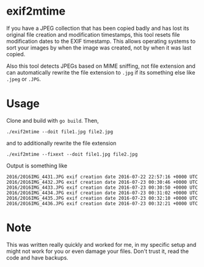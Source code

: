 # exif2mtime

If you have a JPEG collection that has been copied badly and has lost its original file creation and modification timestamps, this tool resets file modification dates to the EXIF timestamp. This allows operating systems to sort your images by when the image was created, not by when it was last copied.

Also this tool detects JPEGs based on MIME sniffing, not file extension and can automatically rewrite the file extension to `.jpg` if its something else like `.jpeg` or `.JPG`. 

# Usage
Clone and build with `go build`. Then,
```
./exif2mtime --doit file1.jpg file2.jpg
```
and to additionally rewrite the file extension
```
./exif2mtime --fixext --doit file1.jpg file2.jpg
```

Output is something like
```
2016/2016IMG_4431.JPG exif creation date 2016-07-22 22:57:16 +0000 UTC
2016/2016IMG_4432.JPG exif creation date 2016-07-23 00:30:46 +0000 UTC
2016/2016IMG_4433.JPG exif creation date 2016-07-23 00:30:50 +0000 UTC
2016/2016IMG_4434.JPG exif creation date 2016-07-23 00:31:02 +0000 UTC
2016/2016IMG_4435.JPG exif creation date 2016-07-23 00:32:10 +0000 UTC
2016/2016IMG_4436.JPG exif creation date 2016-07-23 00:32:21 +0000 UTC
```

# Note
This was written really quickly and worked for me, in my specific setup and might not work for you or even damage your files. Don't trust it, read the code and have backups.
